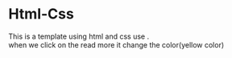 # Html-Css
This is a template  using html and css use .<br>
when we click on the read more it change the color(yellow color)
